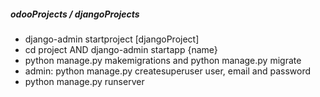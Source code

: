 ##### odooProjects / djangoProjects
- django-admin startproject [djangoProject]
- cd project AND django-admin startapp {name}
- python manage.py makemigrations and python manage.py migrate
- admin: python manage.py createsuperuser user, email and password
- python manage.py runserver


